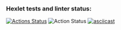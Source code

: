### Hexlet tests and linter status:
[![Actions Status](https://github.com/EzerTigger/python-project-50/workflows/hexlet-check/badge.svg)](https://github.com/EzerTigger/python-project-50/actions)
![Action Status](https://github.com/EzerTigger/python-project-50/actions/workflows/my_workflow.yml/badge.svg)
[![asciicast](https://asciinema.org/a/551144.svg)](https://asciinema.org/a/551144)
